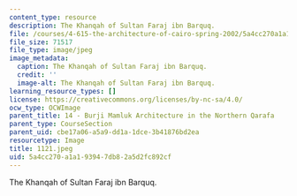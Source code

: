 ```yaml
---
content_type: resource
description: The Khanqah of Sultan Faraj ibn Barquq.
file: /courses/4-615-the-architecture-of-cairo-spring-2002/5a4cc270a1a193947db82a5d2fc892cf_1121.jpeg
file_size: 71517
file_type: image/jpeg
image_metadata:
  caption: The Khanqah of Sultan Faraj ibn Barquq.
  credit: ''
  image-alt: The Khanqah of Sultan Faraj ibn Barquq.
learning_resource_types: []
license: https://creativecommons.org/licenses/by-nc-sa/4.0/
ocw_type: OCWImage
parent_title: 14 - Burji Mamluk Architecture in the Northern Qarafa
parent_type: CourseSection
parent_uid: cbe17a06-a5a9-dd1a-1dce-3b41876bd2ea
resourcetype: Image
title: 1121.jpeg
uid: 5a4cc270-a1a1-9394-7db8-2a5d2fc892cf
---
```

The Khanqah of Sultan Faraj ibn Barquq.